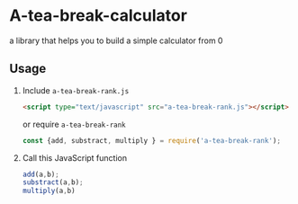 # A-tea-break-calculator
a library that helps you to build a simple calculator from 0
## Usage
1. Include `a-tea-break-rank.js`
    ```html
    <script type="text/javascript" src="a-tea-break-rank.js"></script>
    ```
    or require `a-tea-break-rank`
    ```js
    const {add, substract, multiply } = require('a-tea-break-rank');
    ```
2. Call this JavaScript function
    ```js
    add(a,b);
    substract(a,b);
    multiply(a,b)
    ```